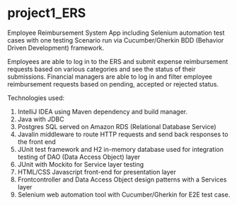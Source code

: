 # project1_ERS
Employee Reimbursement System App including Selenium automation test cases with one testing Scenario run via Cucumber/Gherkin BDD (Behavior Driven Development) framework.

Employees are able to log in to the ERS and submit expense reimbursement requests based on various categories and see the status of their submissions.  Financial managers are able to log in and filter employee reimbursement requests based on pending, accepted or rejected status.

Technologies used:

1. IntelliJ IDEA using Maven dependency and build manager.
2. Java with JDBC
3. Postgres SQL served on Amazon RDS (Relational Database Service)
4. Javalin middleware to route HTTP requests and send back responses to the front end
5. JUnit test framework and H2 in-memory database used for integration testing of DAO (Data Access Object) layer
6. JUnit with Mockito for Service layer testing
7. HTML/CSS Javascript front-end for presentation layer
8. Frontcontroller and Data Access Object design patterns with a Services layer
9. Selenium web automation tool with Cucumber/Gherkin for E2E test case.




